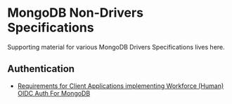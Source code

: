 # MongoDB Non-Drivers Specifications

Supporting material for various MongoDB Drivers Specifications lives here.

## Authentication

- [Requirements for Client Applications implementing Workforce (Human) OIDC Auth For MongoDB](./workforce-human-oidc-auth.md)
